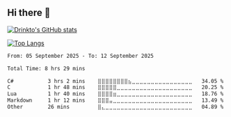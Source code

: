 ## Hi there 👋

[![Drinkto's GitHub stats](https://github-readme-stats-eta-seven-80.vercel.app/api?username=zym787&show_icons=true&theme=catppuccin_latte)](https://github.com/zym787/github-readme-stats)

[![Top Langs](https://github-readme-stats-eta-seven-80.vercel.app/api/top-langs/?username=zym787&layout=compact)](https://github.com/zym787/github-readme-stats)

<!--START_SECTION:waka-->

```txt
From: 05 September 2025 - To: 12 September 2025

Total Time: 8 hrs 29 mins

C#           3 hrs 2 mins    ⣿⣿⣿⣿⣿⣿⣿⣿⣦⣀⣀⣀⣀⣀⣀⣀⣀⣀⣀⣀⣀⣀⣀⣀⣀   34.05 %
C            1 hr 48 mins    ⣿⣿⣿⣿⣿⣀⣀⣀⣀⣀⣀⣀⣀⣀⣀⣀⣀⣀⣀⣀⣀⣀⣀⣀⣀   20.25 %
Lua          1 hr 40 mins    ⣿⣿⣿⣿⣶⣀⣀⣀⣀⣀⣀⣀⣀⣀⣀⣀⣀⣀⣀⣀⣀⣀⣀⣀⣀   18.76 %
Markdown     1 hr 12 mins    ⣿⣿⣿⣤⣀⣀⣀⣀⣀⣀⣀⣀⣀⣀⣀⣀⣀⣀⣀⣀⣀⣀⣀⣀⣀   13.49 %
Other        26 mins         ⣿⣄⣀⣀⣀⣀⣀⣀⣀⣀⣀⣀⣀⣀⣀⣀⣀⣀⣀⣀⣀⣀⣀⣀⣀   04.89 %
```

<!--END_SECTION:waka-->

<!--
**zym787/zym787** is a ✨ _special_ ✨ repository because its `README.md` (this file) appears on your GitHub profile.

Here are some ideas to get you started:

- 🔭 I’m currently working on ...
- 🌱 I’m currently learning ...
- 👯 I’m looking to collaborate on ...
- 🤔 I’m looking for help with ...
- 💬 Ask me about ...
- 📫 How to reach me: ...
- 😄 Pronouns: ...
- ⚡ Fun fact: ...
-->
